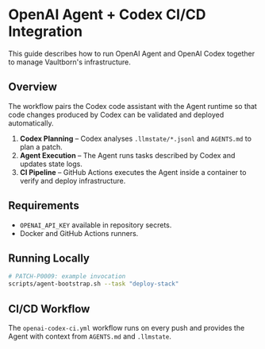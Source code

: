 # OpenAI Agent + Codex CI/CD Integration

This guide describes how to run OpenAI Agent and OpenAI Codex together to manage Vaultborn's infrastructure.

## Overview

The workflow pairs the Codex code assistant with the Agent runtime so that code changes produced by Codex can be validated and deployed automatically.

1. **Codex Planning** – Codex analyses `.llmstate/*.jsonl` and `AGENTS.md` to plan a patch.
2. **Agent Execution** – The Agent runs tasks described by Codex and updates state logs.
3. **CI Pipeline** – GitHub Actions executes the Agent inside a container to verify and deploy infrastructure.

## Requirements

- `OPENAI_API_KEY` available in repository secrets.
- Docker and GitHub Actions runners.

## Running Locally

```bash
# PATCH-P0009: example invocation
scripts/agent-bootstrap.sh --task "deploy-stack"
```

## CI/CD Workflow

The `openai-codex-ci.yml` workflow runs on every push and provides the Agent with context from `AGENTS.md` and `.llmstate`.
